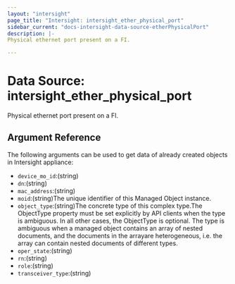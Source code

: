 ```yaml
---
layout: "intersight"
page_title: "Intersight: intersight_ether_physical_port"
sidebar_current: "docs-intersight-data-source-etherPhysicalPort"
description: |-
Physical ethernet port present on a FI.

---
```


# Data Source: intersight_ether_physical_port
Physical ethernet port present on a FI.

## Argument Reference
The following arguments can be used to get data of already created objects in Intersight appliance:
* `device_mo_id`:(string)
* `dn`:(string)
* `mac_address`:(string)
* `moid`:(string)The unique identifier of this Managed Object instance.
* `object_type`:(string)The concrete type of this complex type.The ObjectType property must be set explicitly by API clients when the type is ambiguous. In all other cases, the ObjectType is optional. The type is ambiguous when a managed object contains an array of nested documents, and the documents in the arrayare heterogeneous, i.e. the array can contain nested documents of different types.
* `oper_state`:(string)
* `rn`:(string)
* `role`:(string)
* `transceiver_type`:(string)
